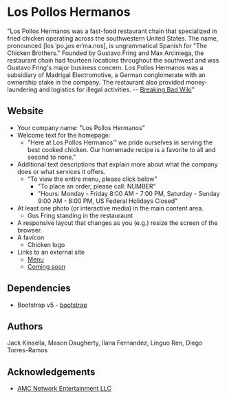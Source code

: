 # Los Pollos Hermanos

"Los Pollos Hermanos was a fast-food restaurant chain that specialized in fried chicken operating across the southwestern United States. The name, pronounced [los ˈpo.ʝos eɾˈma.nos], is ungrammatical Spanish for "The Chicken Brothers." Founded by Gustavo Fring and Max Arciniega, the restaurant chain had fourteen locations throughout the southwest and was Gustavo Fring's major business concern. Los Pollos Hermanos was a subsidiary of Madrigal Electromotive, a German conglomerate with an ownership stake in the company. The restaurant also provided money-laundering and logistics for illegal activities. -- [Breaking Bad Wiki](https://breakingbad.fandom.com/wiki/Los_Pollos_Hermanos)"

## Website

* Your company name: "Los Pollos Hermanos"
* Welcome text for the homepage:
  * "Here at Los Pollos Hermanos™ we pride ourselves in serving the best cooked chicken. Our homemade recipe is a favorite to all and second to none."
* Additional text descriptions that explain more about what the company does or what services it offers.
  * "To view the entire menu, please click below"
    * "To place an order, please call: NUMBER"
    * "Hours: Monday - Friday 8:00 AM - 7:00 PM, Saturday - Sunday 9:00 AM - 8:00 PM, US Federal Holidays Closed"
* At least one photo (or interactive media) in the main content area.
  * Gus Fring standing in the restauraunt
* A responsive layout that changes as you (e.g.) resize the screen of the browser.
* A favicon
  * Chicken logo
* Links to an external site
  * [Menu](https://breakingbad.fandom.com/wiki/Los_Pollos_Hermanos/Menu/Breaking_Bad)
  * [Coming soon](https://images.squarespace-cdn.com/content/v1/591fd77d29687fd09cca478b/1555546030336-YXVPG30KTCM92JW89UTL/ke17ZwdGBToddI8pDm48kDrQ9tfdcvPUv7NgXGP4R2R7gQa3H78H3Y0txjaiv_0fDoOvxcdMmMKkDsyUqMSsMWxHk725yiiHCCLfrh8O1z4YTzHvnKhyp6Da-NYroOW3ZGjoBKy3azqku80C789l0gmXcXvEVFTLbYX9CdVcGe4zwrosjp5YtnrvbmlM1LFKb7wNXE8lRZ0Z8l5PIsW3Vw/AdobeStock_139559217.jpeg)

## Dependencies

* Bootstrap v5 - [bootstrap](https://getbootstrap.com/docs/5.3/getting-started/download/)

## Authors

Jack Kinsella, Mason Daugherty, Ilana Fernandez, Linguo Ren, Diego Torres-Ramos

## Acknowledgements

* [AMC Network Entertainment LLC](https://www.sonypictures.com/tv/breakingbad)
